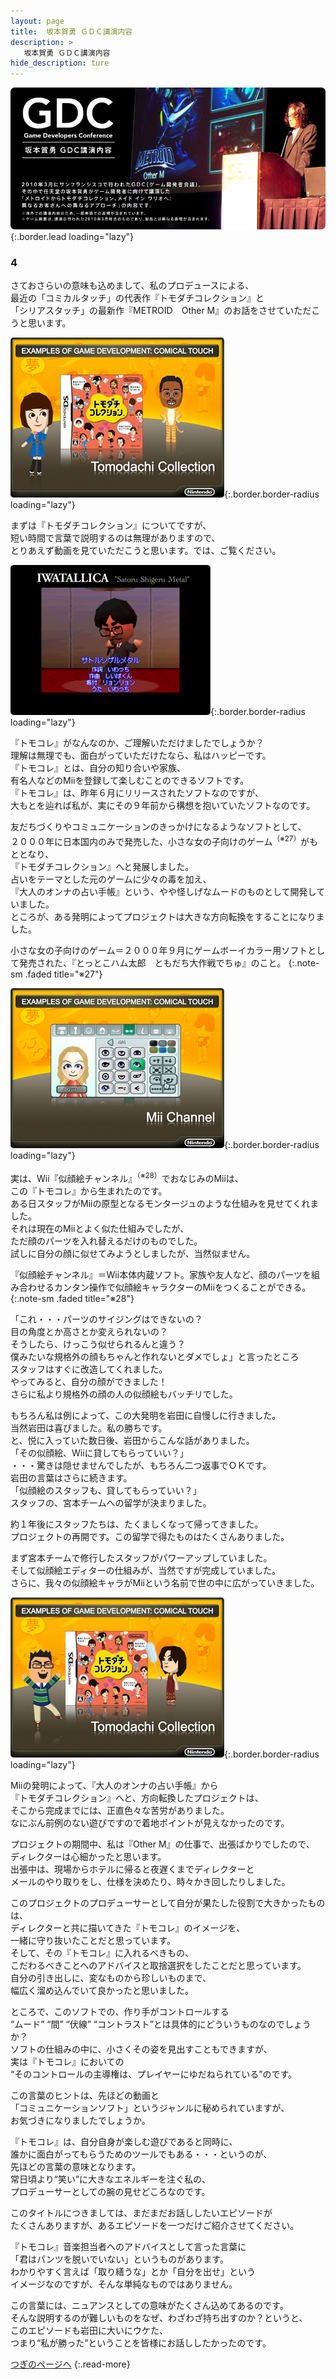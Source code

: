 ```yaml
---
layout: page
title:  坂本賀勇 ＧＤＣ講演内容
description: >
   坂本賀勇 ＧＤＣ講演内容
hide_description: ture
---
```


![](/interviews/jp/wii/slsjr3oj/vol1/img_gdc/mainvisual.jpg){:.border.lead loading="lazy"}

### 4

さておさらいの意味も込めまして、私のプロデュースによる、<br>最近の「コミカルタッチ」の代表作『トモダチコレクション』と<br>「シリアスタッチ」の最新作『METROID　Other M』のお話をさせていただこうと思います。

![](/interviews/jp/wii/slsjr3oj/vol1/img_gdc/slide28.jpg){:.border.border-radius loading="lazy"}

まずは『トモダチコレクション』についてですが、<br>短い時間で言葉で説明するのは無理がありますので、<br>とりあえず動画を見ていただこうと思います。では、ご覧ください。

![](/interviews/jp/wii/slsjr3oj/vol1/movie_gdc/movie005.jpg){:.border.border-radius loading="lazy"}

『トモコレ』がなんなのか、ご理解いただけましたでしょうか？ <br>理解は無理でも、面白がっていただけたなら、私はハッピーです。<br>『トモコレ』とは、自分の知り合いや家族、<br>有名人などのMiiを登録して楽しむことのできるソフトです。<br>『トモコレ』は、昨年６月にリリースされたソフトなのですが、<br>大もとを辿れば私が、実にその９年前から構想を抱いていたソフトなのです。<br>

友だちづくりやコミュニケーションのきっかけになるようなソフトとして、<br>２０００年に日本国内のみで発売した、小さな女の子向けのゲーム<sup>（※27）</sup>がもととなり、<br>『トモダチコレクション』へと発展しました。<br>占いをテーマとした元のゲームに少々の毒を加え、<br>『大人のオンナの占い手帳』という、やや怪しげなムードのものとして開発していました。<br>ところが、ある発明によってプロジェクトは大きな方向転換をすることになりました。

小さな女の子向けのゲーム＝２０００年９月にゲームボーイカラー用ソフトとして発売された、『とっとこハム太郎　ともだち大作戦でちゅ』のこと。
{:.note-sm .faded title="※27"}

![](/interviews/jp/wii/slsjr3oj/vol1/img_gdc/slide29.jpg){:.border.border-radius loading="lazy"}

実は、Wii『似顔絵チャンネル』<sup>（※28）</sup>でおなじみのMiiは、<br>この『トモコレ』から生まれたのです。<br>ある日スタッフがMiiの原型となるモンタージュのような仕組みを見せてくれました。<br>それは現在のMiiとよく似た仕組みでしたが、<br>ただ顔のパーツを入れ替えるだけのものでした。<br>試しに自分の顔に似せてみようとしましたが、当然似ません。

『似顔絵チャンネル』＝Wii本体内蔵ソフト。家族や友人など、顔のパーツを組み合わせるカンタン操作で似顔絵キャラクターのMiiをつくることができる。
{:.note-sm .faded title="※28"}

「これ・・・パーツのサイジングはできないの？<br>目の角度とか高さとか変えられないの？<br>そうしたら、けっこう似せられるんと違う？<br>僕みたいな規格外の顔もちゃんと作れないとダメでしょ」と言ったところ<br>スタッフはすぐに改造してくれました。<br>やってみると、自分の顔ができました！<br>さらに私より規格外の顔の人の似顔絵もバッチリでした。

 
もちろん私は例によって、この大発明を岩田に自慢しに行きました。<br>当然岩田は喜びました。私の勝ちです。<br>と、悦に入っていた数日後、岩田からこんな話がありました。<br>「その似顔絵、Wiiに貸してもらっていい？」<br>・・・驚きは隠せませんでしたが、もちろん二つ返事でＯＫです。<br>岩田の言葉はさらに続きます。<br>「似顔絵のスタッフも、貸してもらっていい？」<br>スタッフの、宮本チームへの留学が決まりました。

約１年後にスタッフたちは、たくましくなって帰ってきました。<br>プロジェクトの再開です。この留学で得たものはたくさんありました。

まず宮本チームで修行したスタッフがパワーアップしていました。<br>そして似顔絵エディターの仕組みが、当然ですが完成していました。<br>さらに、我々の似顔絵キャラがMiiという名前で世の中に広がっていきました。

![](/interviews/jp/wii/slsjr3oj/vol1/img_gdc/slide30.jpg){:.border.border-radius loading="lazy"}

Miiの発明によって、『大人のオンナの占い手帳』から<br>『トモダチコレクション』へと、方向転換したプロジェクトは、<br>そこから完成までには、正直色々な苦労がありました。<br>なにぶん前例のない遊びですので着地ポイントが見えなかったのです。

 
プロジェクトの期間中、私は『Other M』の仕事で、出張ばかりでしたので、<br>ディレクターは心細かったと思います。<br>出張中は、現場からホテルに帰ると夜遅くまでディレクターと<br>メールのやり取りをし、仕様を決めたり、時々かき回したりしました。

 
このプロジェクトのプロデューサーとして自分が果たした役割で大きかったものは、<br>ディレクターと共に描いてきた『トモコレ』のイメージを、<br>一緒に守り抜いたことだと思っています。<br>そして、その『トモコレ』に入れるべきもの、<br>こだわるべきことへのアドバイスと取捨選択をしたことだと思っています。
<br>自分の引き出しに、変なものから珍しいものまで、<br>幅広く溜め込んでいて良かったと思いました。

ところで、このソフトでの、作り手がコントロールする<br>“ムード” “間” “伏線” “コントラスト”とは具体的にどういうものなのでしょうか？<br>ソフトの仕組みの中に、小さくその姿を見出すこともできますが、<br>実は『トモコレ』においての<br>“そのコントロールの主導権は、プレイヤーにゆだねられている”のです。

この言葉のヒントは、先ほどの動画と<br>「コミュニケーションソフト」というジャンルに秘められていますが、<br>お気づきになりましたでしょうか。

『トモコレ』は、自分自身が楽しむ遊びであると同時に、<br>誰かに面白がってもらうためのツールでもある・・・というのが、<br>先ほどの言葉の意味となります。
<br>常日頃より“笑い”に大きなエネルギーを注ぐ私の、<br>プロデューサーとしての腕の見せどころなのです。

このタイトルにつきましては、まだまだお話ししたいエピソードが<br>たくさんありますが、あるエピソードを一つだけご紹介させてください。

『トモコレ』音楽担当者へのアドバイスとして言った言葉に<br>「君はパンツを脱いでいない」というものがあります。<br>わかりやすく言えば「取り繕うな」とか「自分を出せ」という<br>イメージなのですが、そんな単純なものではありません。

この言葉には、ニュアンスとしての意味がたくさん込めてあるのです。<br>そんな説明するのが難しいものをなぜ、わざわざ持ち出すのか？というと、<br>このエピソードも岩田に大いにウケた、<br>つまり“私が勝った”ということを皆様にお話ししたかったのです。

[つぎのページへ](gdc5.md)
{:.read-more}

